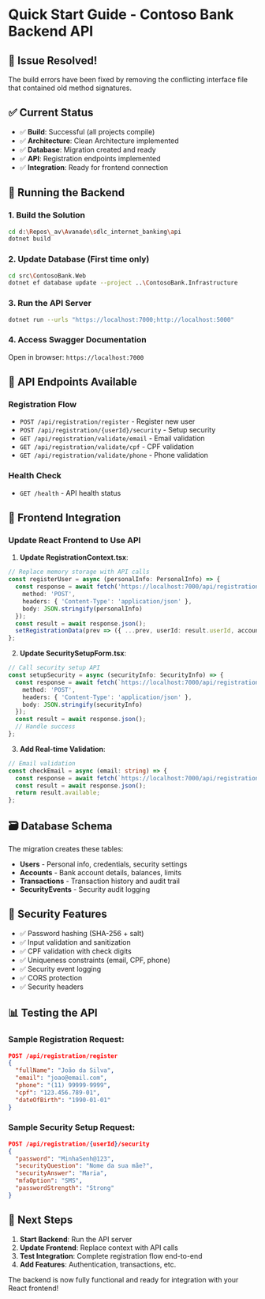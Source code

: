 # Quick Start Guide - Contoso Bank Backend API

## 🎯 **Issue Resolved!**

The build errors have been fixed by removing the conflicting interface file that contained old method signatures.

## ✅ **Current Status**
- ✅ **Build**: Successful (all projects compile)
- ✅ **Architecture**: Clean Architecture implemented
- ✅ **Database**: Migration created and ready
- ✅ **API**: Registration endpoints implemented
- ✅ **Integration**: Ready for frontend connection

## 🚀 **Running the Backend**

### 1. **Build the Solution**
```bash
cd d:\Repos\_av\Avanade\sdlc_internet_banking\api
dotnet build
```

### 2. **Update Database** (First time only)
```bash
cd src\ContosoBank.Web
dotnet ef database update --project ..\ContosoBank.Infrastructure
```

### 3. **Run the API Server**
```bash
dotnet run --urls "https://localhost:7000;http://localhost:5000"
```

### 4. **Access Swagger Documentation**
Open in browser: `https://localhost:7000`

## 📡 **API Endpoints Available**

### **Registration Flow**
- `POST /api/registration/register` - Register new user
- `POST /api/registration/{userId}/security` - Setup security
- `GET /api/registration/validate/email` - Email validation
- `GET /api/registration/validate/cpf` - CPF validation  
- `GET /api/registration/validate/phone` - Phone validation

### **Health Check**
- `GET /health` - API health status

## 🔗 **Frontend Integration**

### **Update React Frontend to Use API**

1. **Update RegistrationContext.tsx**:
```typescript
// Replace memory storage with API calls
const registerUser = async (personalInfo: PersonalInfo) => {
  const response = await fetch('https://localhost:7000/api/registration/register', {
    method: 'POST',
    headers: { 'Content-Type': 'application/json' },
    body: JSON.stringify(personalInfo)
  });
  const result = await response.json();
  setRegistrationData(prev => ({ ...prev, userId: result.userId, account: result.account }));
};
```

2. **Update SecuritySetupForm.tsx**:
```typescript
// Call security setup API
const setupSecurity = async (securityInfo: SecurityInfo) => {
  const response = await fetch(`https://localhost:7000/api/registration/${userId}/security`, {
    method: 'POST',
    headers: { 'Content-Type': 'application/json' },
    body: JSON.stringify(securityInfo)
  });
  const result = await response.json();
  // Handle success
};
```

3. **Add Real-time Validation**:
```typescript
// Email validation
const checkEmail = async (email: string) => {
  const response = await fetch(`https://localhost:7000/api/registration/validate/email?email=${email}`);
  const result = await response.json();
  return result.available;
};
```

## 🗃️ **Database Schema**

The migration creates these tables:
- **Users** - Personal info, credentials, security settings
- **Accounts** - Bank account details, balances, limits  
- **Transactions** - Transaction history and audit trail
- **SecurityEvents** - Security audit logging

## 🔐 **Security Features**

- ✅ Password hashing (SHA-256 + salt)
- ✅ Input validation and sanitization
- ✅ CPF validation with check digits
- ✅ Uniqueness constraints (email, CPF, phone)
- ✅ Security event logging
- ✅ CORS protection
- ✅ Security headers

## 📊 **Testing the API**

### **Sample Registration Request**:
```json
POST /api/registration/register
{
  "fullName": "João da Silva",
  "email": "joao@email.com", 
  "phone": "(11) 99999-9999",
  "cpf": "123.456.789-01",
  "dateOfBirth": "1990-01-01"
}
```

### **Sample Security Setup Request**:
```json
POST /api/registration/{userId}/security
{
  "password": "MinhaSenh@123",
  "securityQuestion": "Nome da sua mãe?",
  "securityAnswer": "Maria",
  "mfaOption": "SMS",
  "passwordStrength": "Strong"
}
```

## 🎉 **Next Steps**

1. **Start Backend**: Run the API server
2. **Update Frontend**: Replace context with API calls  
3. **Test Integration**: Complete registration flow end-to-end
4. **Add Features**: Authentication, transactions, etc.

The backend is now fully functional and ready for integration with your React frontend!
